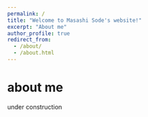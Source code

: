 ```yaml
---
permalink: /
title: "Welcome to Masashi Sode's website!"
excerpt: "About me"
author_profile: true
redirect_from: 
  - /about/
  - /about.html
---
```


about me
======

under construction
